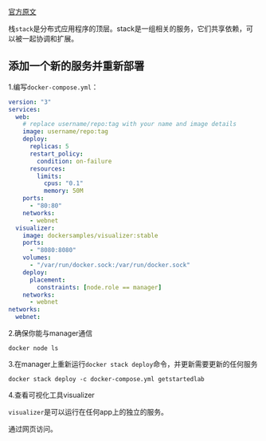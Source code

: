 [官方原文](https://docs.docker.com/get-started/part5/)

栈`stack`是分布式应用程序的顶层。stack是一组相关的服务，它们共享依赖，可以被一起协调和扩展。

## 添加一个新的服务并重新部署

1.编写`docker-compose.yml`：

```yaml
version: "3"
services:
  web:
    # replace username/repo:tag with your name and image details
    image: username/repo:tag
    deploy:
      replicas: 5
      restart_policy:
        condition: on-failure
      resources:
        limits:
          cpus: "0.1"
          memory: 50M
    ports:
      - "80:80"
    networks:
      - webnet
  visualizer:
    image: dockersamples/visualizer:stable
    ports:
      - "8080:8080"
    volumes:
      - "/var/run/docker.sock:/var/run/docker.sock"
    deploy:
      placement:
        constraints: [node.role == manager]
    networks:
      - webnet
networks:
  webnet:
```

2.确保你能与manager通信

```shell
docker node ls
```

3.在manager上重新运行`docker stack deploy`命令，并更新需要更新的任何服务

```shell
docker stack deploy -c docker-compose.yml getstartedlab
```

4.查看可视化工具visualizer

`visualizer`是可以运行在任何app上的独立的服务。

通过网页访问。